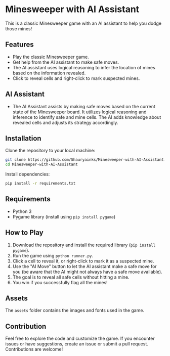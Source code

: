 # Minesweeper with AI Assistant

This is a classic Minesweeper game with an AI assistant to help you dodge those mines! 

## Features

* Play the classic Minesweeper game.
* Get help from the AI assistant to make safe moves. 
* The AI assistant uses logical reasoning to infer the location of mines based on the information revealed.
* Click to reveal cells and right-click to mark suspected mines.

## AI Assistant
* The AI Assistant assists by making safe moves based on the current state of the Minesweeper board. It utilizes logical reasoning and inference to identify safe and mine cells. The AI adds knowledge about revealed cells and adjusts its strategy accordingly.

## Installation

Clone the repository to your local machine:

```bash
git clone https://github.com/Shauryainks/Minesweeper-with-AI-Assistant.git
cd Minesweeper-with-AI-Assistant
```

Install dependencies:

```bash
pip install -r requirements.txt
```

## Requirements

* Python 3
* Pygame library (install using `pip install pygame`)

## How to Play

1. Download the repository and install the required library (`pip install pygame`).
2. Run the game using `python runner.py`.
3. Click a cell to reveal it, or right-click to mark it as a suspected mine.
4. Use the "AI Move" button to let the AI assistant make a safe move for you (be aware that the AI might not always have a safe move available).
5. The goal is to reveal all safe cells without hitting a mine.
6. You win if you successfully flag all the mines!

## Assets

The `assets` folder contains the images and fonts used in the game.

## Contribution

Feel free to explore the code and customize the game. If you encounter issues or have suggestions, create an issue or submit a pull request. Contributions are welcome!

